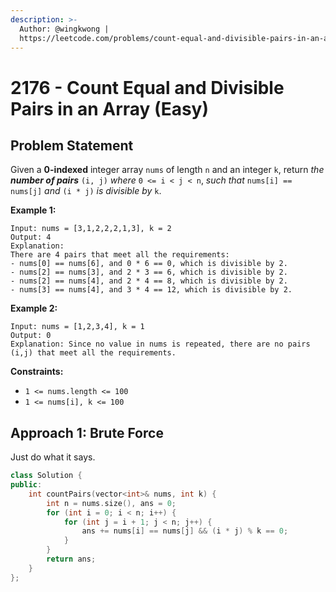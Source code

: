 ```yaml
---
description: >-
  Author: @wingkwong |
  https://leetcode.com/problems/count-equal-and-divisible-pairs-in-an-array/
---
```


# 2176 - Count Equal and Divisible Pairs in an Array (Easy)

## Problem Statement

Given a **0-indexed** integer array `nums` of length `n` and an integer `k`, return _the **number of pairs**_ `(i, j)` _where_ `0 <= i < j < n`, _such that_ `nums[i] == nums[j]` _and_ `(i * j)` _is divisible by_ `k`.

**Example 1:**

```
Input: nums = [3,1,2,2,2,1,3], k = 2
Output: 4
Explanation:
There are 4 pairs that meet all the requirements:
- nums[0] == nums[6], and 0 * 6 == 0, which is divisible by 2.
- nums[2] == nums[3], and 2 * 3 == 6, which is divisible by 2.
- nums[2] == nums[4], and 2 * 4 == 8, which is divisible by 2.
- nums[3] == nums[4], and 3 * 4 == 12, which is divisible by 2.
```

**Example 2:**

```
Input: nums = [1,2,3,4], k = 1
Output: 0
Explanation: Since no value in nums is repeated, there are no pairs (i,j) that meet all the requirements.
```

**Constraints:**

* `1 <= nums.length <= 100`
* `1 <= nums[i], k <= 100`

## Approach 1: Brute Force

Just do what it says.

```cpp
class Solution {
public:
    int countPairs(vector<int>& nums, int k) {
        int n = nums.size(), ans = 0;
        for (int i = 0; i < n; i++) {
            for (int j = i + 1; j < n; j++) {
                ans += nums[i] == nums[j] && (i * j) % k == 0;
            }
        }
        return ans;
    }
};
```

